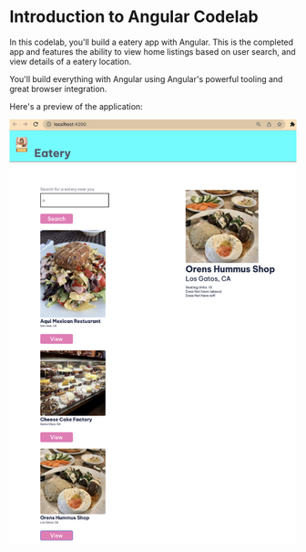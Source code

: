 # Introduction to Angular Codelab

In this codelab, you'll build a eatery app with Angular. This is the completed app and features the ability to view home listings based on user search, and view details of a eatery location.

You'll build everything with Angular using Angular's powerful tooling and great browser integration.

Here's a preview of the application:

![Completed application](FinalAppLook.png)